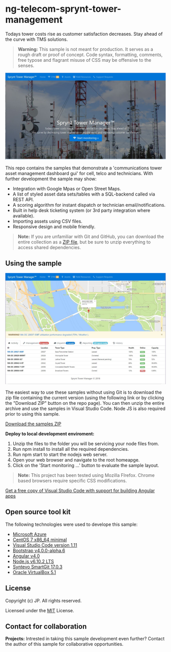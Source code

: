 # ng-telecom-sprynt-tower-management
Todays tower costs rise as customer satisfaction decreases. Stay ahead of the curve with TMS solutions.
> **Warning:** This sample is not meant for production. It serves as a rough draft or proof of concept. 
> Code syntax, formatting, comments, free typose and flagrant misuse of CSS may be offensive to the senses.

![Screen shot](https://github.com/185SE14THST/ng-telecom-sprynt-tower-management/blob/master/sample.jpg "Sample #1")

This repo contains the samples that demonstrate a 'communications tower asset management dashboard gui' for cell, telco and technicians. With further development the sample may show:
* Integration with Google Mpas or Open Street Maps.
* A list of styled asset data sets/tables with a SQL-backend called via REST API.
* A scoring algorithm for instant dispatch or technician email/notifications.
* Built in help desk ticketing system (or 3rd party integration where available).
* Importing assets using CSV files.
* Responsive design and mobile friendly.

> **Note:** If you are unfamiliar with Git and GitHub, you can download the entire collection as a 
> [ZIP file](https://github.com/185SE14THST/ng-military-psych-training-readiness/archive/master.zip), but be 
> sure to unzip everything to access shared dependencies. 

## Using the sample

![Screen shot](https://github.com/185SE14THST/ng-telecom-sprynt-tower-management/blob/master/sample3.jpg "Sample #3")

The easiest way to use these samples without using Git is to download the zip file containing the current version (using the following link or by clicking the "Download ZIP" button on the repo page). You can then unzip the entire archive and use the samples in Visual Studio Code. Node JS is also required prior to using this sample.

   [Download the samples ZIP](../../archive/master.zip)

   **Deploy to local development enviroment:** 
   1. Unzip the files to the folder you will be servicing your node files from.
   2. Run npm install to install all the required dependencies.   
   3. Run npm start to start the nodejs web server.
   4. Open your web browser and navigate to the root homeapge.
   5. Click on the 'Start monitoring ...' button to evaluate the sample layout.
   
> **Note:** This project has been tested using Mozilla FIrefox. Chrome based browsers require specific CSS modifications.

[Get a free copy of Visual Studio Code with support for building Angular apps](https://code.visualstudio.com/download)

## Open source tool kit
The following technologies were used to develope this sample:
* [Microsoft Azure](https://azure.microsoft.com/en-us/)
* [CentOS 7 x86_64 minimal](https://www.centos.org/)
* [Visual Studio Code version 1.11](https://code.visualstudio.com/)
* [Bootstrap v4.0.0-alpha.6](https://v4-alpha.getbootstrap.com/)
* [Angular v4.0](https://angular.io/)
* [Node.js v6.10.2 LTS](http://nodejs.com/)
* [Syntevo SmartGit 17.0.3](http://www.syntevo.com/smartgit/)
* [Oracle VirtualBox 5.1](https://www.virtualbox.org/)


## License

Copyright (c) JP. All rights reserved.

Licensed under the [MIT](LICENSE.txt) License.

## Contact for collaboration
**Projects:** Intrested in taking this sample development even further? Contact the author of this sample for collaborative opportunities.


